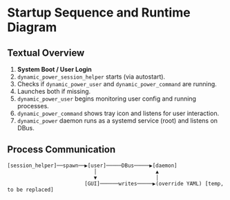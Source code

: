 # Startup Sequence and Runtime Diagram

## Textual Overview

1. **System Boot / User Login**
2. `dynamic_power_session_helper` starts (via autostart).
3. Checks if `dynamic_power_user` and `dynamic_power_command` are running.
4. Launches both if missing.
5. `dynamic_power_user` begins monitoring user config and running processes.
6. `dynamic_power_command` shows tray icon and listens for user interaction.
7. `dynamic_power` daemon runs as a systemd service (root) and listens on DBus.

## Process Communication

```
[session_helper]──spawn──▶[user]─────DBus─────▶[daemon]
                            │                   ▲
                            ▼                   │
                         [GUI]──────writes─────▶(override YAML) [temp, to be replaced]
```
